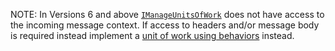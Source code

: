 NOTE: In Versions 6 and above [`IManageUnitsOfWork`](/nservicebus/pipeline/unit-of-work.md) does not have access to the incoming message context. If access to headers and/or message body is required instead implement a [unit of work using behaviors](/samples/pipeline/unit-of-work/) instead.
